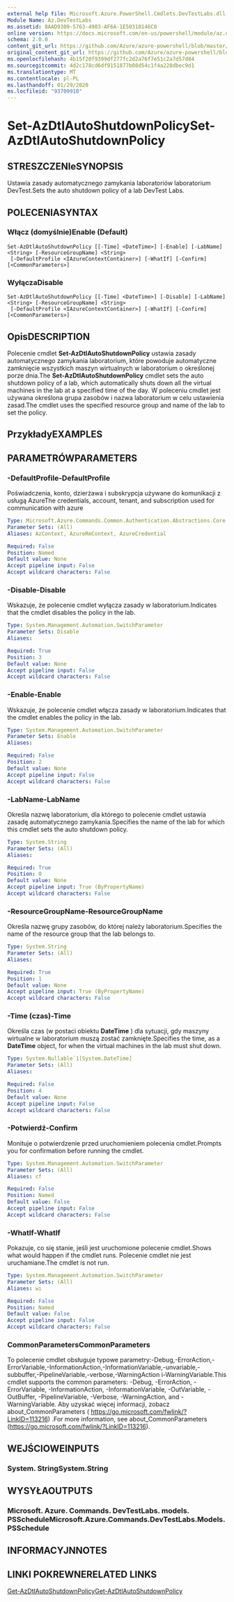 ```yaml
---
external help file: Microsoft.Azure.PowerShell.Cmdlets.DevTestLabs.dll-Help.xml
Module Name: Az.DevTestLabs
ms.assetid: 8AAD9309-5763-4903-AF6A-1E50310146C0
online version: https://docs.microsoft.com/en-us/powershell/module/az.devtestlabs/set-azdtlautoshutdownpolicy
schema: 2.0.0
content_git_url: https://github.com/Azure/azure-powershell/blob/master/src/DevTestLabs/DevTestLabs/help/Set-AzDtlAutoShutdownPolicy.md
original_content_git_url: https://github.com/Azure/azure-powershell/blob/master/src/DevTestLabs/DevTestLabs/help/Set-AzDtlAutoShutdownPolicy.md
ms.openlocfilehash: 4b15f20f9399df277fc2d2a76f7e51c2a7d57d84
ms.sourcegitcommit: 4d2c178cd6df9151877b08d54c1f4a228dbec9d1
ms.translationtype: MT
ms.contentlocale: pl-PL
ms.lasthandoff: 01/29/2020
ms.locfileid: "93709910"
---
```

# <span data-ttu-id="1eab6-101">Set-AzDtlAutoShutdownPolicy</span><span class="sxs-lookup"><span data-stu-id="1eab6-101">Set-AzDtlAutoShutdownPolicy</span></span>

## <span data-ttu-id="1eab6-102">STRESZCZENIe</span><span class="sxs-lookup"><span data-stu-id="1eab6-102">SYNOPSIS</span></span>
<span data-ttu-id="1eab6-103">Ustawia zasady automatycznego zamykania laboratoriów laboratorium DevTest.</span><span class="sxs-lookup"><span data-stu-id="1eab6-103">Sets the auto shutdown policy of a lab DevTest Labs.</span></span>

## <span data-ttu-id="1eab6-104">POLECENIA</span><span class="sxs-lookup"><span data-stu-id="1eab6-104">SYNTAX</span></span>

### <span data-ttu-id="1eab6-105">Włącz (domyślnie)</span><span class="sxs-lookup"><span data-stu-id="1eab6-105">Enable (Default)</span></span>
```
Set-AzDtlAutoShutdownPolicy [[-Time] <DateTime>] [-Enable] [-LabName] <String> [-ResourceGroupName] <String>
 [-DefaultProfile <IAzureContextContainer>] [-WhatIf] [-Confirm] [<CommonParameters>]
```

### <span data-ttu-id="1eab6-106">Wyłącza</span><span class="sxs-lookup"><span data-stu-id="1eab6-106">Disable</span></span>
```
Set-AzDtlAutoShutdownPolicy [[-Time] <DateTime>] [-Disable] [-LabName] <String> [-ResourceGroupName] <String>
 [-DefaultProfile <IAzureContextContainer>] [-WhatIf] [-Confirm] [<CommonParameters>]
```

## <span data-ttu-id="1eab6-107">Opis</span><span class="sxs-lookup"><span data-stu-id="1eab6-107">DESCRIPTION</span></span>
<span data-ttu-id="1eab6-108">Polecenie cmdlet **Set-AzDtlAutoShutdownPolicy** ustawia zasady automatycznego zamykania laboratorium, które powoduje automatyczne zamknięcie wszystkich maszyn wirtualnych w laboratorium o określonej porze dnia.</span><span class="sxs-lookup"><span data-stu-id="1eab6-108">The **Set-AzDtlAutoShutdownPolicy** cmdlet sets the auto shutdown policy of a lab, which automatically shuts down all the virtual machines in the lab at a specified time of the day.</span></span>
<span data-ttu-id="1eab6-109">W poleceniu cmdlet jest używana określona grupa zasobów i nazwa laboratorium w celu ustawienia zasad.</span><span class="sxs-lookup"><span data-stu-id="1eab6-109">The cmdlet uses the specified resource group and name of the lab to set the policy.</span></span>

## <span data-ttu-id="1eab6-110">Przykłady</span><span class="sxs-lookup"><span data-stu-id="1eab6-110">EXAMPLES</span></span>

## <span data-ttu-id="1eab6-111">PARAMETRÓW</span><span class="sxs-lookup"><span data-stu-id="1eab6-111">PARAMETERS</span></span>

### <span data-ttu-id="1eab6-112">-DefaultProfile</span><span class="sxs-lookup"><span data-stu-id="1eab6-112">-DefaultProfile</span></span>
<span data-ttu-id="1eab6-113">Poświadczenia, konto, dzierżawa i subskrypcja używane do komunikacji z usługą Azure</span><span class="sxs-lookup"><span data-stu-id="1eab6-113">The credentials, account, tenant, and subscription used for communication with azure</span></span>

```yaml
Type: Microsoft.Azure.Commands.Common.Authentication.Abstractions.Core.IAzureContextContainer
Parameter Sets: (All)
Aliases: AzContext, AzureRmContext, AzureCredential

Required: False
Position: Named
Default value: None
Accept pipeline input: False
Accept wildcard characters: False
```

### <span data-ttu-id="1eab6-114">-Disable</span><span class="sxs-lookup"><span data-stu-id="1eab6-114">-Disable</span></span>
<span data-ttu-id="1eab6-115">Wskazuje, że polecenie cmdlet wyłącza zasady w laboratorium.</span><span class="sxs-lookup"><span data-stu-id="1eab6-115">Indicates that the cmdlet disables the policy in the lab.</span></span>

```yaml
Type: System.Management.Automation.SwitchParameter
Parameter Sets: Disable
Aliases:

Required: True
Position: 3
Default value: None
Accept pipeline input: False
Accept wildcard characters: False
```

### <span data-ttu-id="1eab6-116">-Enable</span><span class="sxs-lookup"><span data-stu-id="1eab6-116">-Enable</span></span>
<span data-ttu-id="1eab6-117">Wskazuje, że polecenie cmdlet włącza zasady w laboratorium.</span><span class="sxs-lookup"><span data-stu-id="1eab6-117">Indicates that the cmdlet enables the policy in the lab.</span></span>

```yaml
Type: System.Management.Automation.SwitchParameter
Parameter Sets: Enable
Aliases:

Required: False
Position: 2
Default value: None
Accept pipeline input: False
Accept wildcard characters: False
```

### <span data-ttu-id="1eab6-118">-LabName</span><span class="sxs-lookup"><span data-stu-id="1eab6-118">-LabName</span></span>
<span data-ttu-id="1eab6-119">Określa nazwę laboratorium, dla którego to polecenie cmdlet ustawia zasadę automatycznego zamykania.</span><span class="sxs-lookup"><span data-stu-id="1eab6-119">Specifies the name of the lab for which this cmdlet sets the auto shutdown policy.</span></span>

```yaml
Type: System.String
Parameter Sets: (All)
Aliases:

Required: True
Position: 0
Default value: None
Accept pipeline input: True (ByPropertyName)
Accept wildcard characters: False
```

### <span data-ttu-id="1eab6-120">-ResourceGroupName</span><span class="sxs-lookup"><span data-stu-id="1eab6-120">-ResourceGroupName</span></span>
<span data-ttu-id="1eab6-121">Określa nazwę grupy zasobów, do której należy laboratorium.</span><span class="sxs-lookup"><span data-stu-id="1eab6-121">Specifies the name of the resource group that the lab belongs to.</span></span>

```yaml
Type: System.String
Parameter Sets: (All)
Aliases:

Required: True
Position: 1
Default value: None
Accept pipeline input: True (ByPropertyName)
Accept wildcard characters: False
```

### <span data-ttu-id="1eab6-122">-Time (czas)</span><span class="sxs-lookup"><span data-stu-id="1eab6-122">-Time</span></span>
<span data-ttu-id="1eab6-123">Określa czas (w postaci obiektu **DateTime** ) dla sytuacji, gdy maszyny wirtualne w laboratorium muszą zostać zamknięte.</span><span class="sxs-lookup"><span data-stu-id="1eab6-123">Specifies the time, as a **DateTime** object, for when the virtual machines in the lab must shut down.</span></span>

```yaml
Type: System.Nullable`1[System.DateTime]
Parameter Sets: (All)
Aliases:

Required: False
Position: 4
Default value: None
Accept pipeline input: False
Accept wildcard characters: False
```

### <span data-ttu-id="1eab6-124">-Potwierdź</span><span class="sxs-lookup"><span data-stu-id="1eab6-124">-Confirm</span></span>
<span data-ttu-id="1eab6-125">Monituje o potwierdzenie przed uruchomieniem polecenia cmdlet.</span><span class="sxs-lookup"><span data-stu-id="1eab6-125">Prompts you for confirmation before running the cmdlet.</span></span>

```yaml
Type: System.Management.Automation.SwitchParameter
Parameter Sets: (All)
Aliases: cf

Required: False
Position: Named
Default value: False
Accept pipeline input: False
Accept wildcard characters: False
```

### <span data-ttu-id="1eab6-126">-WhatIf</span><span class="sxs-lookup"><span data-stu-id="1eab6-126">-WhatIf</span></span>
<span data-ttu-id="1eab6-127">Pokazuje, co się stanie, jeśli jest uruchomione polecenie cmdlet.</span><span class="sxs-lookup"><span data-stu-id="1eab6-127">Shows what would happen if the cmdlet runs.</span></span>
<span data-ttu-id="1eab6-128">Polecenie cmdlet nie jest uruchamiane.</span><span class="sxs-lookup"><span data-stu-id="1eab6-128">The cmdlet is not run.</span></span>

```yaml
Type: System.Management.Automation.SwitchParameter
Parameter Sets: (All)
Aliases: wi

Required: False
Position: Named
Default value: False
Accept pipeline input: False
Accept wildcard characters: False
```

### <span data-ttu-id="1eab6-129">CommonParameters</span><span class="sxs-lookup"><span data-stu-id="1eab6-129">CommonParameters</span></span>
<span data-ttu-id="1eab6-130">To polecenie cmdlet obsługuje typowe parametry:-Debug,-ErrorAction,-ErrorVariable,-InformationAction,-InformationVariable,-unvariable,-subbuffer,-PipelineVariable,-verbose,-WarningAction i-WarningVariable.</span><span class="sxs-lookup"><span data-stu-id="1eab6-130">This cmdlet supports the common parameters: -Debug, -ErrorAction, -ErrorVariable, -InformationAction, -InformationVariable, -OutVariable, -OutBuffer, -PipelineVariable, -Verbose, -WarningAction, and -WarningVariable.</span></span> <span data-ttu-id="1eab6-131">Aby uzyskać więcej informacji, zobacz about_CommonParameters ( https://go.microsoft.com/fwlink/?LinkID=113216) .</span><span class="sxs-lookup"><span data-stu-id="1eab6-131">For more information, see about_CommonParameters (https://go.microsoft.com/fwlink/?LinkID=113216).</span></span>

## <span data-ttu-id="1eab6-132">WEJŚCIOWE</span><span class="sxs-lookup"><span data-stu-id="1eab6-132">INPUTS</span></span>

### <span data-ttu-id="1eab6-133">System. String</span><span class="sxs-lookup"><span data-stu-id="1eab6-133">System.String</span></span>

## <span data-ttu-id="1eab6-134">WYSYŁA</span><span class="sxs-lookup"><span data-stu-id="1eab6-134">OUTPUTS</span></span>

### <span data-ttu-id="1eab6-135">Microsoft. Azure. Commands. DevTestLabs. models. PSSchedule</span><span class="sxs-lookup"><span data-stu-id="1eab6-135">Microsoft.Azure.Commands.DevTestLabs.Models.PSSchedule</span></span>

## <span data-ttu-id="1eab6-136">INFORMACYJN</span><span class="sxs-lookup"><span data-stu-id="1eab6-136">NOTES</span></span>

## <span data-ttu-id="1eab6-137">LINKI POKREWNE</span><span class="sxs-lookup"><span data-stu-id="1eab6-137">RELATED LINKS</span></span>

[<span data-ttu-id="1eab6-138">Get-AzDtlAutoShutdownPolicy</span><span class="sxs-lookup"><span data-stu-id="1eab6-138">Get-AzDtlAutoShutdownPolicy</span></span>](./Get-AzDtlAutoShutdownPolicy.md)



